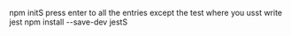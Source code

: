npm initS
 press enter to all the entries except the test where you usst write jest
npm install --save-dev jestS